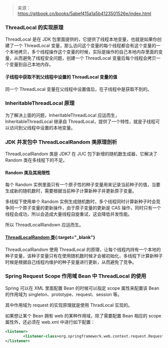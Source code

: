 > 来源：https://gitbook.cn/books/5abef415a1a5b4123501526e/index.html

### ThreadLocal 的实现原理

ThreadLocal 是在 JDK 包里面提供的，它提供了线程本地变量，也就是如果你创建了一个 ThreadLocal 变量，那么访问这个变量的每个线程都会有这个变量的一个本地拷贝，多个线程操作这个变量的时候，实际是操作的自己本地内存里面的变量，从而避免了线程安全问题，创建一个 ThreadLocal 变量后每个线程会拷贝一个变量到自己本地内存。

#### 子线程中获取不到父线程中设置的 ThreadLocal 变量的值

同一个 ThreadLocal 变量在父线程中设置值后，在子线程中是获取不到的。

### InheritableThreadLocal 原理

为了解决上面的问题，InheritableThreadLocal 应运而生，InheritableThreadLocal 继承自 ThreadLocal，提供了一个特性，就是子线程可以访问到父线程中设置的本地变量。 

### JDK 并发包中 ThreadLocalRandom 类原理剖析

ThreadLocalRandom 类是 JDK7 在 JUC 包下新增的随机数生成器，它解决了 Random 类在多线程下的不足。 

#### Random 类及其局限性

每个 Random 实例里面只有一个原子性的种子变量用来记录当前种子的值，当要生成新的随机数时，需要根据当前种子计算新种子并更新原子变量。

多线程下使用单个 Random 实例生成随机数时，多个线程同时计算新种子时会竞争同一个原子变量的更新操作，由于原子变量的更新是 CAS 操作，同时只有一个线程会成功，所以会造成大量线程自旋重试，这会降低并发性能。

所以 ThreadLocalRandown 应运而生。

#### [ThreadLocalRandom 类](https://github.com/Volong/jdk1.8.0_111/blob/master/src/java/util/concurrent/ThreadLocalRandom.java){:target="_blank"}

ThreadLocalRandom 使用 ThreadLocal 的原理，让每个线程内持有一个本地的种子变量，该种子变量只有在使用随机数时候才会被初始化，多线程下计算新种子时候是根据自己线程内维护的种子变量进行更新，从而避免了竞争。 

### Spring Request Scope 作用域 Bean 中 ThreadLocal 的使用

Spring 可以在 XML 里面配置 Bean 的时候可以指定 scope 属性来配置该 Bean 的作用域为 singleton、prototype、request、session 等。

其中作用域为 request 的实现原理就是使用 ThradLocal 实现的。

如果想让某个 Bean 拥有 web 的某种作用域，除了需要配置 Bean 相应的 scope 属性外，还必须在 web.xml 中进行如下配置：

```xml
<listener>
        <listener-class>org.springframework.web.context.request.RequestContextListener</listener-class>
</listener>
```

